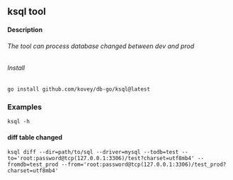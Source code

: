 ## ksql tool
#### Description
###### The tool can process database changed between dev and prod
###### Install
    go install github.com/kovey/db-go/ksql@latest
### Examples
    ksql -h
#### diff table changed
    ksql diff --dir=path/to/sql --driver=mysql --todb=test --to='root:password@tcp(127.0.0.1:3306)/test?charset=utf8mb4' --fromdb=test_prod --from='root:password@tcp(127.0.0.1:3306)/test_prod?charset=utf8mb4'
